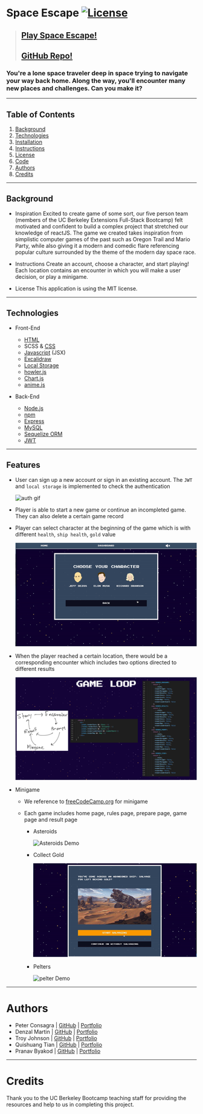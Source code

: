 # Space Escape [![License](https://img.shields.io/badge/License-MIT-yellow.svg)](https://opensource.org/licenses/MIT)
> ## **[Play Space Escape!](https://space-escape.herokuapp.com)** 
> ## **[GitHub Repo!](https://github.com/pbyakod/space-escape)** 

### You're a lone space traveler deep in space trying to navigate your way back home. Along the way, you'll encounter many new places and challenges. Can you make it?

---

## Table of Contents 
1. [Background](#background)
2. [Technologies](#technologies)
3. [Installation](#installation)
4. [Instructions](#instructions)
5. [License](#license)
6. [Code](#code)
7. [Authors](#authors)
7. [Credits](#credits)

---
## Background

* Inspiration
Excited to create game of some sort, our five person team (members of the UC Berkeley Extensions Full-Stack Bootcamp) felt motivated and confident to build a complex project that stretched our knowledge of reactJS. The game we created takes inspiration from simplistic computer games of the past such as Oregon Trail and Mario Party, while also giving it a modern and comedic flare referencing popular culture surrounded by the theme of the modern day space race. 

* Instructions 
Create an account, choose a character, and start playing! Each location contains an encounter in which you will make a user decision, or play a minigame.

* License
This application is using the MIT license. 

---

## Technologies
* Front-End
  - [HTML](https://www.w3schools.com/html/)
  - SCSS & [CSS](https://www.w3schools.com/css/)
  - [Javascript](https://www.javascript.com/) (JSX)
  - [Excalidraw](https://excalidraw.com/)
  - [Local Storage](https://developer.mozilla.org/en-US/docs/Web/API/Window/localStorage)
  - [howler.js](https://howlerjs.com/)
  - [Chart.js](https://www.chartjs.org/)
  - [anime.js](https://animejs.com/)

* Back-End
  - [Node.js](https://nodejs.org/en/)
  - [npm](https://www.npmjs.com/)
  - [Express](https://expressjs.com/)
  - [MySQL](https://www.mysql.com/)
  - [Sequelize ORM](https://sequelize.org/)
  - [JWT](https://jwt.io/)

---

## Features

* User can sign up a new account or sign in an existing account. The `JWT` and `local storage` is implemented to check the authentication

  <img src="./client/public/images/auth.gif" alt="auth gif" />

* Player is able to start a new game or continue an incompleted game. They can also delete a certain game record

* Player can select character at the beginning of the game which is with different `health`, `ship health`, `gold` value

  <img src="./client/public/images/selectCharacter.gif" alt="auth gif" />

* When the player reached a certain location, there would be a corresponding encounter which includes two options directed to different results

  <img src="./client/public/images/gameloop.png" alt="gameloop">

* Minigame

  *  We reference to [freeCodeCamp.org](https://www.youtube.com/watch?v=H9CSWMxJx84) for minigame

  * Each game includes home page, rules page, prepare page, game page and result page

    * Asteroids

      <img src="./client/public/images/asteroids.gif" alt="Asteroids Demo" width="500"/>

    * Collect Gold

      <img src="./client/public/images/collectGold.gif" alt="CollectGold Demo" width="500"/>

    * Pelters

      <img src="./client/public/images/pelters.gif" alt="pelter Demo" width="500"/>

--- 

# Authors
- Peter Consagra | [GitHub](https://github.com/Pcon27) | [Portfolio](https://pcon27.github.io/myNewWebsite/)
- Denzal Martin | [GitHub](https://github.com/dmartin4820) | [Portfolio](https://dmartin4820.github.io/)
- Troy Johnson | [GitHub](https://github.com/tnj415) | [Portfolio](https://tnj415.github.io/improved-portfolio/)
- Quishuang Tian | [GitHub](https://github.com/qtian13) | [Portfolio](https://qtian13.github.io/react-portfolio/)
- Pranav Byakod | [GitHub](https://github.com/pbyakod) | [Portfolio](https://pbyakod.github.io/portfolio/)
---

# Credits

Thank you to the UC Berkeley Bootcamp teaching staff for providing the resources and help to us in completing this project.
